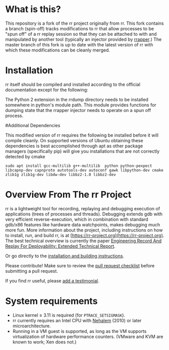 # What is this?

This repository is a fork of the rr project originally from rr.  This fork
contains a branch (spin-off) tracks modifications to rr that allow processes to
be "spun off" of a rr replay session so that they can be attached to with and
manipulated by another tool (typically an injector provided by
[rrapper](https://github.com/pkmoore/rrapper).)  The master branch of this fork
is up to date with the latest version of rr with which these modifications can
be cleanly merged.

# Installation

rr itself should be compiled and installed according to the official
documentation except for the following:

The Python 2 extension in the rrdump directory needs to be installed somewhere
in python's module path.  This module provides functions for dumping state that
the rrapper injector needs to operate on a spun off process.

#Additional Dependencies

This modified version of rr requires the following be installed before it will
compile cleanly.  On supported versions of Ubuntu obtaining these dependencies
is best accomplished through apt as other package managers (specifically pip)
will give you installations that are not correctly detected by cmake

```
sudo apt install gcc-multilib g++-multilib  python python-pexpect libcapnp-dev capnproto autotools-dev autoconf gawk libpython-dev cmake zlib1g zlib1g-dev libdw-dev libbz2-1.0 libbz2-dev

```

# Overview From The rr Project

rr is a lightweight tool for recording, replaying and debugging execution of applications (trees of processes and threads).
Debugging extends gdb with very efficient reverse-execution, which in combination with standard gdb/x86 features like hardware data watchpoints, makes debugging much more fun. More information about the project, including instructions on how to install, run, and build rr, is at [https://rr-project.org](https://rr-project.org). The best technical overview is currently the paper [Engineering Record And Replay For Deployability: Extended Technical Report](https://arxiv.org/pdf/1705.05937.pdf).

Or go directly to the [installation and building instructions](https://github.com/mozilla/rr/wiki/Building-And-Installing).

Please contribute!  Make sure to review the [pull request checklist](/CONTRIBUTING.md) before submitting a pull request.

If you find rr useful, please [add a testimonial](https://github.com/mozilla/rr/wiki/Testimonials).

# System requirements

* Linux kernel ≥ 3.11 is required (for `PTRACE_SETSIGMASK`).
* rr currently requires an Intel CPU with [Nehalem](https://en.wikipedia.org/wiki/Nehalem_%28microarchitecture%29) (2010) or later microarchitecture.
* Running in a VM guest is supported, as long as the VM supports virtualization of hardware performance counters. (VMware and KVM are known to work; Xen does not.)
